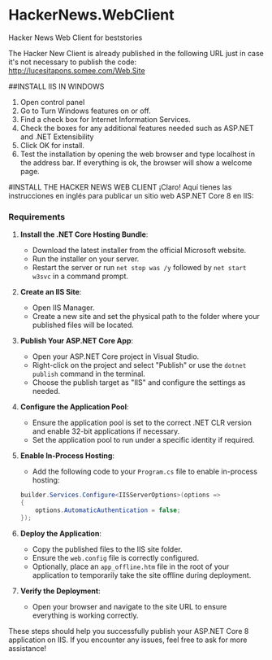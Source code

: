 # HackerNews.WebClient
Hacker News Web Client for beststories

The Hacker New Client is already published in the following URL just in case it's not necessary to publish the code: 
http://lucesitapons.somee.com/Web.Site

##INSTALL IIS IN WINDOWS
1. Open control panel
2. Go to Turn Windows features on or off.
3. Find a check box for Internet Information Services.
4. Check the boxes for any additional features needed such as ASP.NET and .NET Extensibility
5. Click OK for install.
6. Test the installation by opening the web browser and type localhost in the address bar. If everything is ok, the browser will show a welcome page.

#INSTALL THE HACKER NEWS WEB CLIENT
¡Claro! Aquí tienes las instrucciones en inglés para publicar un sitio web ASP.NET Core 8 en IIS:

### Requirements
1. **Install the .NET Core Hosting Bundle**:
   - Download the latest installer from the official Microsoft website.
   - Run the installer on your server.
   - Restart the server or run `net stop was /y` followed by `net start w3svc` in a command prompt.

2. **Create an IIS Site**:
   - Open IIS Manager.
   - Create a new site and set the physical path to the folder where your published files will be located.

3. **Publish Your ASP.NET Core App**:
   - Open your ASP.NET Core project in Visual Studio.
   - Right-click on the project and select "Publish" or use the `dotnet publish` command in the terminal.
   - Choose the publish target as "IIS" and configure the settings as needed.

4. **Configure the Application Pool**:
   - Ensure the application pool is set to the correct .NET CLR version and enable 32-bit applications if necessary.
   - Set the application pool to run under a specific identity if required.

5. **Enable In-Process Hosting**:
   - Add the following code to your `Program.cs` file to enable in-process hosting:

   ```csharp
   builder.Services.Configure<IISServerOptions>(options =>
   {
       options.AutomaticAuthentication = false;
   });
   ```

6. **Deploy the Application**:
   - Copy the published files to the IIS site folder.
   - Ensure the `web.config` file is correctly configured.
   - Optionally, place an `app_offline.htm` file in the root of your application to temporarily take the site offline during deployment.

7. **Verify the Deployment**:
   - Open your browser and navigate to the site URL to ensure everything is working correctly.

These steps should help you successfully publish your ASP.NET Core 8 application on IIS. If you encounter any issues, feel free to ask for more assistance!
